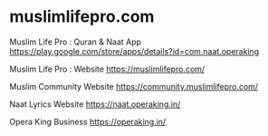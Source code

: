 # muslimlifepro.com
Muslim Life Pro : Quran & Naat App
https://play.google.com/store/apps/details?id=com.naat.operaking

Muslim Life Pro : Website 
https://muslimlifepro.com/

Muslim Community Website
https://community.muslimlifepro.com/

Naat Lyrics Website
https://naat.operaking.in/

Opera King Business
https://operaking.in/

